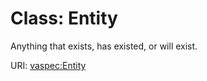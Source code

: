 # Class: Entity

Anything that exists, has existed, or will exist.

URI: [vaspec:Entity](https://example.org/vaspec/Entity)
